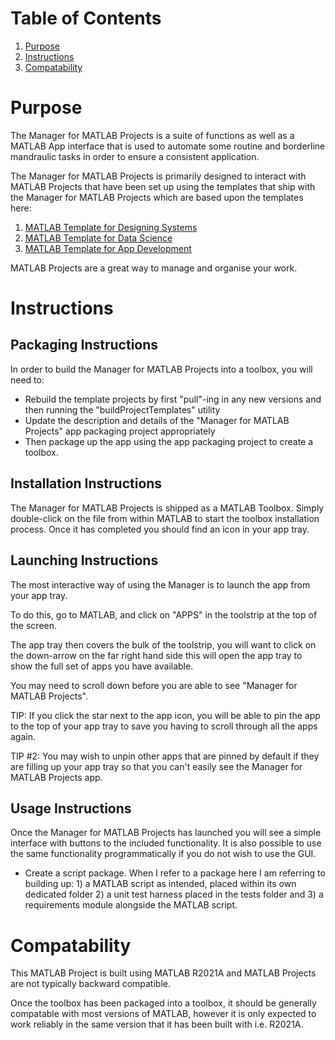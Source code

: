# Table of Contents

1. [Purpose](#purpose)
2. [Instructions](#instructions)
3. [Compatability](#compatability)

# Purpose <a name="purpose"></a>

The Manager for MATLAB Projects is a suite of functions as well as a MATLAB App interface that is used to automate some routine and borderline mandraulic tasks in order to ensure a consistent application.

The Manager for MATLAB Projects is primarily designed to interact with MATLAB Projects that have been set up using the templates that ship with the Manager for MATLAB Projects which are based upon the templates here:

1. [MATLAB Template for Designing Systems](https://github.com/cavediverchris/MATLAB-template-for-designing-systems)
2. [MATLAB Template for Data Science](https://github.com/cavediverchris/MATLAB-template-for-data-science)
3. [MATLAB Template for App Development](https://github.com/cavediverchris/MATLAB-template-for-app-development)

MATLAB Projects are a great way to manage and organise your work.

# Instructions <a name="instructions"></a>

## Packaging Instructions

In order to build the Manager for MATLAB Projects into a toolbox, you will need to:

- Rebuild the template projects by first "pull"-ing in any new versions and then running the "buildProjectTemplates" utility
- Update the description and details of the "Manager for MATLAB Projects" app packaging project appropriately
- Then package up the app using the app packaging project to create a toolbox.

## Installation Instructions

The Manager for MATLAB Projects is shipped as a MATLAB Toolbox. Simply double-click on the file from within MATLAB to start the toolbox installation process. Once it has completed you should find an icon in your app tray.

## Launching Instructions

The most interactive way of using the Manager is to launch the app from your app tray.

To do this, go to MATLAB, and click on "APPS" in the toolstrip at the top of the screen.

The app tray then covers the bulk of the toolstrip, you will want to click on the down-arrow on the far right hand side this will open the app tray to show the full set of apps you have available.

You may need to scroll down before you are able to see "Manager for MATLAB Projects". 

TIP: If you click the star next to the app icon, you will be able to pin the app to the top of your app tray to save you having to scroll through all the apps again. 

TIP #2: You may wish to unpin other apps that are pinned by default if they are filling up your app tray so that you can't easily see the Manager for MATLAB Projects app.

## Usage Instructions

Once the Manager for MATLAB Projects has launched you will see a simple interface with buttons to the included functionality. It is also possible to use the same functionality programmatically if you do not wish to use the GUI.

- Create a script package. When I refer to a package here I am referring to building up: 1) a MATLAB script as intended, placed within its own dedicated folder 2) a unit test harness placed in the tests folder and 3) a requirements module alongside the MATLAB script.

# Compatability <a name="compatability"></a>
This MATLAB Project is built using MATLAB R2021A and MATLAB Projects are not typically backward compatible.

Once the toolbox has been packaged into a toolbox, it should be generally compatable with most versions of MATLAB, however it is only expected to work reliably in the same version that it has been built with i.e. R2021A.